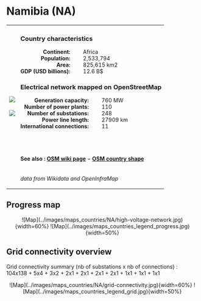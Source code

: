 # Namibia (NA)

<table width="90%">
<tr>
<td>
<img src="http://commons.wikimedia.org/wiki/Special:FilePath/Flag%20of%20Namibia.svg" width="250">
<br><br>
<img src="http://commons.wikimedia.org/wiki/Special:FilePath/Namibia%20%28orthographic%20projection%29.svg" width="250"></td>
<td>
<h3>Country characteristics</h3>
<div style="display: inline-block;text-align:right;margin-right:30px;font-weight: bold;">
Continent:<br>Population:<br>Area:<br>GDP (USD billions):
</div>
<div style="display: inline-block;">
Africa<br>2,533,794<br>825,615 km2<br>12.6 B$
</div>
<h3>Electrical network mapped on OpenStreetMap</h3>
<div style="display: inline-block;text-align:right;margin-right:30px;font-weight: bold;">Generation capacity:<br>
Number of power plants:<br>
Number of substations:<br>
Power line length:<br>
International connections:<br>
</div>
<div style="display: inline-block;">760 MW<br>
110<br>
248<br>
27909 km<br>
11<br>
</div>

<br><br><h4>See also :
<a href="https://wiki.openstreetmap.org/wiki/Power_networks/Namibia" target="_blank">OSM wiki page</a> -
<a href="https://openstreetmap.org/relation/195266" target="_blank">OSM country shape</a>
</h4>

<br><i>data from Wikidata and OpenInfraMap</i>
</td>
</tr>
</table>


## Progress map

<center>![Map](../images/maps_countries/NA/high-voltage-network.jpg){width=60%}
![Map](../images/maps_countries_legend_progress.jpg){width=50%}</center>



## Grid connectivity overview

Grid connectivity summary (nb of substations x nb of connections) :<br>104x138 + 5x4 + 3x2 + 2x1 + 2x1 + 2x1 + 2x1 + 1x1 + 1x1 + 1x1

<center>![Map](../images/maps_countries/NA/grid-connectivity.jpg){width=60%}
![Map](../images/maps_countries_legend_grid.jpg){width=50%}</center>

